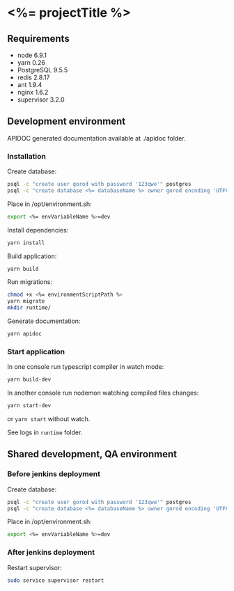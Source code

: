 # <%= projectTitle %>

## Requirements

* node 6.9.1
* yarn 0.26
* PostgreSQL 9.5.5
* redis 2.8.17
* ant 1.9.4
* nginx 1.6.2
* supervisor 3.2.0

## Development environment

APIDOC generated documentation available at ./apidoc folder.

### Installation

Create database:
```sh
psql -c "create user gorod with password '123qwe'" postgres
psql -c "create database <%= databaseName %> owner gorod encoding 'UTF8' lc_collate 'ru_RU.UTF-8' LC_CTYPE 'ru_RU.UTF-8' template template0;" postgres
```

Place in /opt/environment.sh:
```sh
export <%= envVariableName %>=dev
```

Install dependencies:
```sh
yarn install

```

Build application:
```sh
yarn build
```

Run migrations:
```sh
chmod +x <%= environmentScriptPath %>
yarn migrate
mkdir runtime/
```

Generate documentation:
```sh
yarn apidoc
```


### Start application

In one console run typescript compiler in watch mode:
```sh
yarn build-dev
```

In another console run nodemon watching compiled files changes:
```sh
yarn start-dev
```
or `yarn start` without watch.

See logs in `runtime` folder.


## Shared development, QA environment

### Before jenkins deployment

Create database:
```sh
psql -c "create user gorod with password '123qwe'" postgres
psql -c "create database <%= databaseName %> owner gorod encoding 'UTF8' lc_collate 'ru_RU.UTF-8' LC_CTYPE 'ru_RU.UTF-8' template template0;" postgres
```

Place in /opt/environment.sh:
```sh
export <%= envVariableName %>=dev
```

### After jenkins deployment

Restart supervisor:
```sh
sudo service supervisor restart
```
